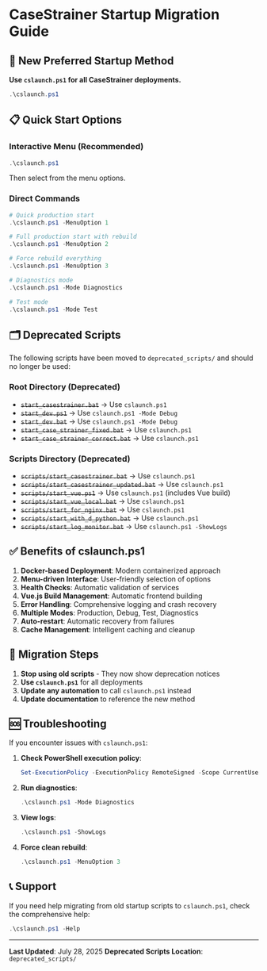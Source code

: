 # CaseStrainer Startup Migration Guide

## 🚀 New Preferred Startup Method

**Use `cslaunch.ps1` for all CaseStrainer deployments.**

```powershell
.\cslaunch.ps1
```

## 📋 Quick Start Options

### Interactive Menu (Recommended)
```powershell
.\cslaunch.ps1
```
Then select from the menu options.

### Direct Commands
```powershell
# Quick production start
.\cslaunch.ps1 -MenuOption 1

# Full production start with rebuild
.\cslaunch.ps1 -MenuOption 2

# Force rebuild everything
.\cslaunch.ps1 -MenuOption 3

# Diagnostics mode
.\cslaunch.ps1 -Mode Diagnostics

# Test mode
.\cslaunch.ps1 -Mode Test
```

## 🗂️ Deprecated Scripts

The following scripts have been moved to `deprecated_scripts/` and should no longer be used:

### Root Directory (Deprecated)
- ~~`start_casestrainer.bat`~~ → Use `cslaunch.ps1`
- ~~`start_dev.ps1`~~ → Use `cslaunch.ps1 -Mode Debug`
- ~~`start_dev.bat`~~ → Use `cslaunch.ps1 -Mode Debug`
- ~~`start_case_strainer_fixed.bat`~~ → Use `cslaunch.ps1`
- ~~`start_case_strainer_correct.bat`~~ → Use `cslaunch.ps1`

### Scripts Directory (Deprecated)
- ~~`scripts/start_casestrainer.bat`~~ → Use `cslaunch.ps1`
- ~~`scripts/start_casestrainer_updated.bat`~~ → Use `cslaunch.ps1`
- ~~`scripts/start_vue.ps1`~~ → Use `cslaunch.ps1` (includes Vue build)
- ~~`scripts/start_vue_local.bat`~~ → Use `cslaunch.ps1`
- ~~`scripts/start_for_nginx.bat`~~ → Use `cslaunch.ps1`
- ~~`scripts/start_with_d_python.bat`~~ → Use `cslaunch.ps1`
- ~~`scripts/start_log_monitor.bat`~~ → Use `cslaunch.ps1 -ShowLogs`

## ✅ Benefits of cslaunch.ps1

1. **Docker-based Deployment**: Modern containerized approach
2. **Menu-driven Interface**: User-friendly selection of options
3. **Health Checks**: Automatic validation of services
4. **Vue.js Build Management**: Automatic frontend building
5. **Error Handling**: Comprehensive logging and crash recovery
6. **Multiple Modes**: Production, Debug, Test, Diagnostics
7. **Auto-restart**: Automatic recovery from failures
8. **Cache Management**: Intelligent caching and cleanup

## 🔄 Migration Steps

1. **Stop using old scripts** - They now show deprecation notices
2. **Use `cslaunch.ps1`** for all deployments
3. **Update any automation** to call `cslaunch.ps1` instead
4. **Update documentation** to reference the new method

## 🆘 Troubleshooting

If you encounter issues with `cslaunch.ps1`:

1. **Check PowerShell execution policy**:
   ```powershell
   Set-ExecutionPolicy -ExecutionPolicy RemoteSigned -Scope CurrentUser
   ```

2. **Run diagnostics**:
   ```powershell
   .\cslaunch.ps1 -Mode Diagnostics
   ```

3. **View logs**:
   ```powershell
   .\cslaunch.ps1 -ShowLogs
   ```

4. **Force clean rebuild**:
   ```powershell
   .\cslaunch.ps1 -MenuOption 3
   ```

## 📞 Support

If you need help migrating from old startup scripts to `cslaunch.ps1`, check the comprehensive help:

```powershell
.\cslaunch.ps1 -Help
```

---

**Last Updated**: July 28, 2025
**Deprecated Scripts Location**: `deprecated_scripts/`

